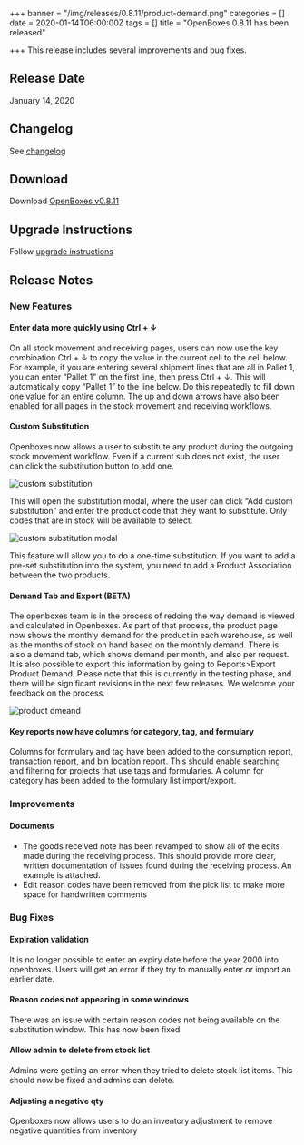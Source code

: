 +++
banner = "/img/releases/0.8.11/product-demand.png"
categories = []
date = 2020-01-14T06:00:00Z
tags = []
title = "OpenBoxes 0.8.11 has been released"

+++
This release includes several improvements and bug fixes.

<!--more-->

## Release Date
January 14, 2020

## Changelog
See [changelog](https://github.com/openboxes/openboxes/releases/tag/v0.8.11)

## Download 
Download [OpenBoxes v0.8.11](https://github.com/openboxes/openboxes/releases/download/v0.8.11/openboxes.war)

## Upgrade Instructions
Follow [upgrade instructions](http://docs.openboxes.com/en/latest/upgrading/)


## Release Notes

### New Features 

#### Enter data more quickly using Ctrl + &darr;
On all stock movement and receiving pages, users can now use the key combination Ctrl + &darr; to copy the value in the current cell to the cell below. For example, if you are entering several shipment lines that are all in Pallet 1, you can enter “Pallet 1” on the first line, then press Ctrl + &darr;. This will automatically copy “Pallet 1” to the line below. Do this repeatedly to fill down one value for an entire column. The up and down arrows have also been enabled for all pages in the stock movement and receiving workflows.

#### Custom Substitution
Openboxes now allows a user to substitute any product during the outgoing stock movement workflow. Even if a current sub does not exist, the user can click the substitution button to add one.

![custom substitution](/img/releases/0.8.11/custom-substitution.png)

This will open the substitution modal, where the user can click “Add custom substitution” and enter the product code that they want to substitute. Only codes that are in stock will be available to select.

![custom substitution modal](/img/releases/0.8.11/custom-substitution-modal.png)

This feature will allow you to do a one-time substitution. If you want to add a pre-set substitution into the system, you need to add a Product Association between the two products.

#### Demand Tab and Export (BETA)
The openboxes team is in the process of redoing the way demand is viewed and calculated in Openboxes. As part of that process, the product page now shows the monthly demand for the product in each warehouse, as well as the months of stock on hand based on the monthly demand. There is also a demand tab, which shows demand per month, and also per request. It is also possible to export this information by going to Reports>Export Product Demand. Please note that this is currently in the testing phase, and there will be significant revisions in the next few releases. We welcome your feedback on the process.

![product dmeand](/img/releases/0.8.11/product-demand.png)

#### Key reports now have columns for category, tag, and formulary
Columns for formulary and tag have been added to the consumption report, transaction report, and bin location report. This should enable searching and filtering for projects that use tags and formularies. A column for category has been added to the formulary list import/export.

### Improvements

#### Documents
* The goods received note has been revamped to show all of the edits made during the receiving process. This should provide more clear, written documentation of issues found during the receiving process. An example is attached.
* Edit reason codes have been removed from the pick list to make more space for handwritten comments

### Bug Fixes
#### Expiration validation
It is no longer possible to enter an expiry date before the year 2000 into openboxes. Users will get an error if they try to manually enter or import an earlier date.

#### Reason codes not appearing in some windows
There was an issue with certain reason codes not being available on the substitution window. This has now been fixed.

#### Allow admin to delete from stock list
Admins were getting an error when they tried to delete stock list items. This should now be fixed and admins can delete.

#### Adjusting a negative qty
Openboxes now allows users to do an inventory adjustment to remove negative quantities from inventory